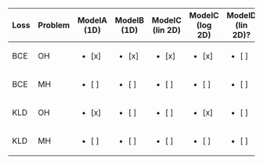 | Loss | Problem | ModelA (1D)            | ModelB (1D)            | ModelC (lin 2D)        | ModelC (log 2D)        | ModelD (lin 2D)?       | ModelD (log 2D)?       |
| ---- | ------- | ---------------------- | ---------------------- | ---------------------- | ---------------------- | ---------------------- | ---------------------- |
| BCE  | OH      | <ul><li>[x] </li></ul> | <ul><li>[x] </li></ul> | <ul><li>[x] </li></ul> | <ul><li>[x] </li></ul> | <ul><li>[ ] </li></ul> | <ul><li>[ ] </li></ul> |
| BCE  | MH      | <ul><li>[ ] </li></ul> | <ul><li>[ ] </li></ul> | <ul><li>[ ] </li></ul> | <ul><li>[ ] </li></ul> | <ul><li>[ ] </li></ul> | <ul><li>[ ] </li></ul> |
| KLD  | OH      | <ul><li>[x] </li></ul> | <ul><li>[ ] </li></ul> | <ul><li>[ ] </li></ul> | <ul><li>[x] </li></ul> | <ul><li>[ ] </li></ul> | <ul><li>[ ] </li></ul> |
| KLD  | MH      | <ul><li>[ ] </li></ul> | <ul><li>[ ] </li></ul> | <ul><li>[ ] </li></ul> | <ul><li>[ ] </li></ul> | <ul><li>[ ] </li></ul> | <ul><li>[ ] </li></ul> |
